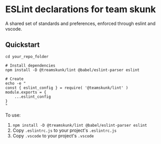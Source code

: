 # ESLint declarations for team skunk

A shared set of standards and preferences, enforced through eslint and vscode.

## Quickstart

```shell
cd your_repo_folder

# Install dependencies
npm install -D @treamskunk/lint @babel/eslint-parser eslint

# Create
echo -e "
const { eslint_config } = require( '@teamskunk/lint' )
module.exports = {
    ...eslint_config
}
"

```

To use:

1. `npm install -D @treamskunk/lint @babel/eslint-parser eslint`
2. Copy `.eslintrc.js` to your project's `.eslintrc.js`
2. Copy `.vscode` to your project's `.vscode`
